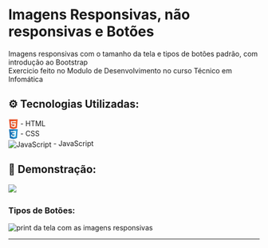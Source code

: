 #  Imagens Responsivas, não responsivas e Botões 

Imagens responsivas com o tamanho da tela e tipos de botões padrão, com introdução ao Bootstrap <br>
Exercicio feito no Modulo de Desenvolvimento no curso Técnico em Infomática


## ⚙ Tecnologias Utilizadas:

<img align="center" alt="HTML" height="20" width="20" src="https://raw.githubusercontent.com/devicons/devicon/master/icons/html5/html5-original.svg"> - HTML <br>
<img align="center" alt="CSS" height="20" width="20" src="https://raw.githubusercontent.com/devicons/devicon/master/icons/css3/css3-original.svg"> - CSS <br>
<img align="center" alt="JavaScript" height="20" width="20" src="https://cdn.discordapp.com/attachments/879870124813856819/901961530839531580/javascript-map-javascript-javascript-icon-with-png-892806.png"> - JavaScript

## 📸 Demonstração:

<p float="left">
<img src="https://media.discordapp.net/attachments/879870124813856819/907732562296848394/unknown.png?width=691&height=408"/>
<br>
  
### Tipos de Botões:
<p float="left">
<img src="https://cdn.discordapp.com/attachments/879870124813856819/907732639119708190/unknown.png" width="700" hegth="700" alt="print da tela com as imagens responsivas"/>
<hr>

